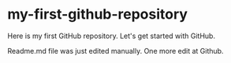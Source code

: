 # my-first-github-repository
Here is my first GitHub repository. Let's get started with GitHub.

Readme.md file was just edited manually. One more edit at Github.
